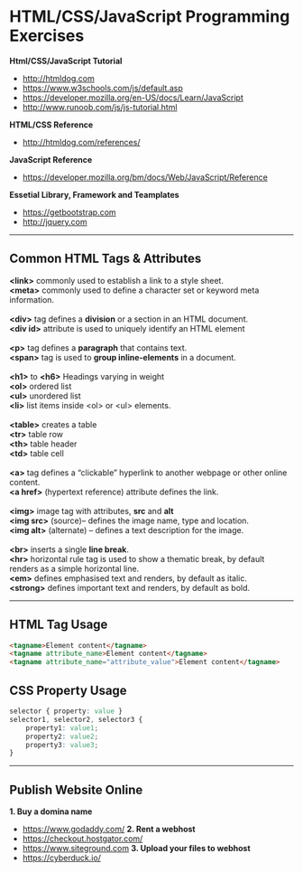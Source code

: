 # HTML/CSS/JavaScript Programming Exercises

**Html/CSS/JavaScript Tutorial**
* http://htmldog.com
* https://www.w3schools.com/js/default.asp
* https://developer.mozilla.org/en-US/docs/Learn/JavaScript
* http://www.runoob.com/js/js-tutorial.html

**HTML/CSS Reference**
* http://htmldog.com/references/

**JavaScript Reference**
* https://developer.mozilla.org/bm/docs/Web/JavaScript/Reference

**Essetial Library, Framework and Teamplates**
* https://getbootstrap.com
* http://jquery.com

--------------------------------------------------------------------------------
## Common HTML Tags & Attributes
**&lt;link&gt;** commonly used to establish a link to a style sheet.<br>
**&lt;meta&gt;** commonly used to define a character set or keyword meta information.<br>
<br>
**&lt;div&gt;** tag defines a **division** or a section in an HTML document.<br>
**&lt;div id&gt;** attribute is used to uniquely identify an HTML element<br>
<br>
**&lt;p&gt;** tag defines a **paragraph** that contains text.<br>
**&lt;span&gt;** tag is used to **group inline-elements** in a document.<br>
<br>
**&lt;h1&gt;** to **&lt;h6&gt;** Headings varying in weight<br>
**&lt;ol&gt;** ordered list<br>
**&lt;ul&gt;** unordered list<br>
**&lt;li&gt;** list items inside &lt;ol&gt; or &lt;ul&gt; elements.<br>
<br>
**&lt;table&gt;** creates a table<br>
**&lt;tr&gt;** table row<br>
**&lt;th&gt;** table header<br>
**&lt;td&gt;** table cell<br>
<br>
**&lt;a&gt;** tag defines a “clickable” hyperlink to another webpage or other online content.<br>
**&lt;a href&gt;** (hypertext reference) attribute defines the link.<br>
<br>
**&lt;img&gt;** image tag with attributes, **src** and **alt**<br>
**&lt;img src&gt;** (source)– defines the image name, type and location.<br>
**&lt;img alt&gt;** (alternate) – defines a text description for the image.<br>
<br>
**&lt;br&gt;** inserts a single **line break**.<br>
**&lt;hr&gt;** horizontal rule tag is used to show a thematic break, by default renders as a simple horizontal line.<br>
**&lt;em&gt;** defines emphasised text and renders, by default as italic.<br>
**&lt;strong&gt;** defines important text and renders, by default as bold.<br>

--------------------------------------------------------------------------------
## HTML Tag Usage
```html
<tagname>Element content</tagname>
<tagname attribute_name>Element content</tagname>
<tagname attribute_name="attribute_value">Element content</tagname>
```

## CSS Property Usage
```css
selector { property: value }
selector1, selector2, selector3 {
    property1: value1;
    property2: value2;
    property3: value3;
}
```

--------------------------------------------------------------------------------
## Publish Website Online
**1. Buy a domina name**
* https://www.godaddy.com/
**2. Rent a webhost**
* https://checkout.hostgator.com/
* https://www.siteground.com
**3. Upload your files to webhost**
* https://cyberduck.io/
